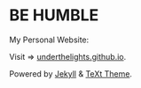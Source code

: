 # BE HUMBLE

My Personal Website:

Visit => [underthelights.github.io](https://underthelights.github.io).

Powered by [Jekyll](http://jekyllrb.com/) & [TeXt Theme](https://github.com/kitian616/jekyll-TeXt-theme).
